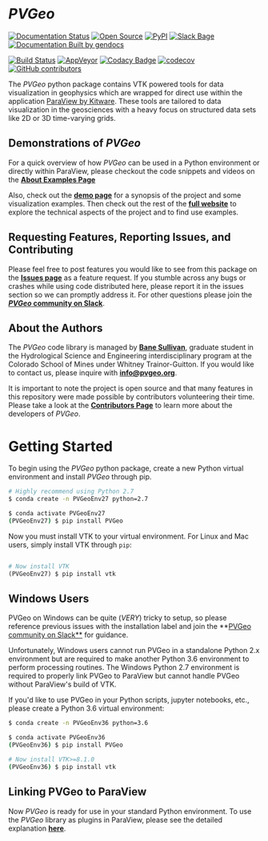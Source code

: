 # *PVGeo*

[![Documentation Status](https://readthedocs.org/projects/pvgeo/badge/?version=latest)](http://docs.pvgeo.org/en/latest/?badge=latest) [![Open Source](https://img.shields.io/badge/open--source-yes-brightgreen.svg)](https://opensource.com/resources/what-open-source) [![PyPI](https://img.shields.io/pypi/v/PVGeo.svg)](https://pypi.org/project/PVGeo/)  [![Slack Bage](http://slack.pvgeo.org/badge.svg)](http://slack.pvgeo.org) [![Documentation Built by gendocs](https://img.shields.io/badge/docs%20by-gendocs-blue.svg)](https://gendocs.readthedocs.io/en/latest/?badge=latest)

<!-- Development Status--->
[![Build Status](https://travis-ci.org/OpenGeoVis/PVGeo.svg?branch=master)](https://travis-ci.org/OpenGeoVis/PVGeo) [![AppVeyor](https://ci.appveyor.com/api/projects/status/it085qovtnb0mcgr/branch/master?svg=true)](https://ci.appveyor.com/project/banesullivan/pvgeo/branch/master) [![Codacy Badge](https://api.codacy.com/project/badge/Grade/4b9e8d0ef37a4f70a2d02c0d53ed096f)](https://www.codacy.com/app/banesullivan/PVGeo?utm_source=github.com&amp;utm_medium=referral&amp;utm_content=OpenGeoVis/PVGeo&amp;utm_campaign=Badge_Grade) [![codecov](https://codecov.io/gh/OpenGeoVis/PVGeo/branch/master/graph/badge.svg)](https://codecov.io/gh/OpenGeoVis/PVGeo/branch/master) [![GitHub contributors](https://img.shields.io/github/contributors/OpenGeoVis/PVGeo.svg)](https://GitHub.com/OpenGeoVis/PVGeo/graphs/contributors/)

The *PVGeo* python package contains VTK powered tools for data visualization in geophysics which are wrapped for direct use within the application [ParaView by Kitware](https://www.paraview.org). These tools are tailored to data visualization in the geosciences with a heavy focus on structured data sets like 2D or 3D time-varying grids.

## Demonstrations of *PVGeo*

For a quick overview of how  *PVGeo* can be used in a Python environment or directly within ParaView, please checkout the code snippets and videos on the  [**About Examples Page**](http://pvgeo.org/examples/about-examples/)

Also, check out the [**demo page**](http://demo.pvgeo.org/) for a synopsis of the project and some visualization examples. Then check out the rest of the [**full website**](http://pvgeo.org/) to explore the technical aspects of the project and to find use examples.


## Requesting Features, Reporting Issues, and Contributing
Please feel free to post features you would like to see from this package on the [**Issues page**](https://github.com/OpenGeoVis/PVGeo/issues) as a feature request. If you stumble across any bugs or crashes while using code distributed here, please report it in the issues section so we can promptly address it. For other questions please join the [***PVGeo* community on Slack**](http://slack.pvgeo.org).

## About the Authors
The *PVGeo* code library is managed by [**Bane Sullivan**](http://banesullivan.com), graduate student in the Hydrological Science and Engineering interdisciplinary program at the Colorado School of Mines under Whitney Trainor-Guitton. If you would like to contact us, please inquire with [**info@pvgeo.org**](mailto:info@pvgeo.org).

It is important to note the project is open source and that many features in this repository were made possible by contributors volunteering their time. Please take a look at the [**Contributors Page**](https://github.com/OpenGeoVis/PVGeo/graphs/contributors) to learn more about the developers of *PVGeo*.


# Getting Started

To begin using the *PVGeo* python package, create a new Python virtual environment and install *PVGeo* through pip.

```bash
# Highly recommend using Python 2.7
$ conda create -n PVGeoEnv27 python=2.7

$ conda activate PVGeoEnv27
(PVGeoEnv27) $ pip install PVGeo

```

Now you must install VTK to your virtual environment. For Linux and Mac users, simply install VTK through `pip`:

```py

# Now install VTK
(PVGeoEnv27) $ pip install vtk

```

## Windows Users

PVGeo on Windows can be quite (*VERY*) tricky to setup, so please reference previous issues with the installation label and join the **[PVGeo community on Slack**](http://slack.pvgeo.org) for guidance.

Unfortunately, Windows users cannot run PVGeo in a standalone Python 2.x environment but are required to make another Python 3.6 environment to perform processing routines. The Windows Python 2.7 environment is required to properly link PVGeo to ParaView but cannot handle PVGeo without ParaView's build of VTK.

If you'd like to use PVGeo in your Python scripts, jupyter notebooks, etc., please create a Python 3.6 virtual environment:

```bash
$ conda create -n PVGeoEnv36 python=3.6

$ conda activate PVGeoEnv36
(PVGeoEnv36) $ pip install PVGeo

# Now install VTK>=8.1.0
(PVGeoEnv36) $ pip install vtk

```

## Linking PVGeo to ParaView

Now *PVGeo* is ready for use in your standard Python environment. To use the *PVGeo* library as plugins in ParaView, please see the detailed explanation [**here**](http://pvgeo.org/overview/getting-started/).
